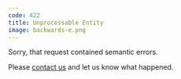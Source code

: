 ```yaml
---
code: 422
title: Unprocessable Entity
image: backwards-e.png
---
```

Sorry, that request contained semantic errors.

Please [contact us](https://www.ted.com/contact) and let us know what happened.
